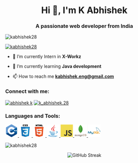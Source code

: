 <h1 align="center">Hi 👋, I'm K Abhishek</h1>
<h3 align="center">A passionate web developer from India</h3>

<p align="left"> <img src="https://komarev.com/ghpvc/?username=kabhishek28&label=Profile%20views&color=0e75b6&style=flat" alt="kabhishek28" /> </p>

<p align="left"> <a href="https://github.com/ryo-ma/github-profile-trophy"><img src="https://github-profile-trophy.vercel.app/?username=kabhishek28" alt="kabhishek28" /></a> </p>

- 🔭 I’m currently Intern in **X-Workz**

- 🌱 I’m currently learning **Java development**

- 📫 How to reach me **kabhishek.eng@gmail.com**

<h3 align="left">Connect with me:</h3>
<p align="left">
<a href="https://www.linkedin.com/in/abhishek-k-2b8261264/" target="blank"><img align="center" src="https://raw.githubusercontent.com/rahuldkjain/github-profile-readme-generator/master/src/images/icons/Social/linked-in-alt.svg" alt="abhishek k" height="30" width="40" /></a>
<a href="https://instagram.com/k_abhishek.28" target="blank"><img align="center" src="https://raw.githubusercontent.com/rahuldkjain/github-profile-readme-generator/master/src/images/icons/Social/instagram.svg" alt="k_abhishek.28" height="30" width="40" /></a>
</p>

<h3 align="left">Languages and Tools:</h3>
<p align="left"> <a href="https://www.w3schools.com/cpp/" target="_blank" rel="noreferrer"> <img src="https://raw.githubusercontent.com/devicons/devicon/master/icons/cplusplus/cplusplus-original.svg" alt="cplusplus" width="40" height="40"/> </a> <a href="https://www.w3schools.com/css/" target="_blank" rel="noreferrer"> <img src="https://raw.githubusercontent.com/devicons/devicon/master/icons/css3/css3-original-wordmark.svg" alt="css3" width="40" height="40"/> </a> <a href="https://www.w3.org/html/" target="_blank" rel="noreferrer"> <img src="https://raw.githubusercontent.com/devicons/devicon/master/icons/html5/html5-original-wordmark.svg" alt="html5" width="40" height="40"/> </a> <a href="https://www.java.com" target="_blank" rel="noreferrer"> <img src="https://raw.githubusercontent.com/devicons/devicon/master/icons/java/java-original.svg" alt="java" width="40" height="40"/> </a> <a href="https://developer.mozilla.org/en-US/docs/Web/JavaScript" target="_blank" rel="noreferrer"> <img src="https://raw.githubusercontent.com/devicons/devicon/master/icons/javascript/javascript-original.svg" alt="javascript" width="40" height="40"/> </a> <a href="https://www.mongodb.com/" target="_blank" rel="noreferrer"> <img src="https://raw.githubusercontent.com/devicons/devicon/master/icons/mongodb/mongodb-original-wordmark.svg" alt="mongodb" width="40" height="40"/> </a> <a href="https://www.mysql.com/" target="_blank" rel="noreferrer"> <img src="https://raw.githubusercontent.com/devicons/devicon/master/icons/mysql/mysql-original-wordmark.svg" alt="mysql" width="40" height="40"/> </a> </p>

<p><img align="center" src="https://github-readme-stats.vercel.app/api/top-langs?username=kabhishek28&show_icons=true&locale=en&layout=compact" alt="kabhishek28" /></p>

<p align="center">
  <img src="https://github-readme-streak-stats.herokuapp.com/?user=kabhishek28&theme=github-dark&hide_border=true" alt="GitHub Streak" />
</p>


